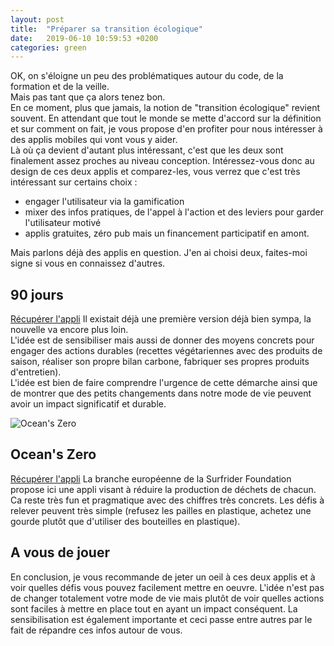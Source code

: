 ```yaml
---
layout: post
title:  "Préparer sa transition écologique"
date:   2019-06-10 10:59:53 +0200
categories: green
---
```

OK, on s'éloigne un peu des problématiques autour du code, de la formation et de la veille.   
Mais pas tant que ça alors tenez bon.    
En ce moment, plus que jamais, la notion de "transition écologique" revient souvent. En attendant que tout le monde se mette d'accord sur la définition et sur comment on fait, je vous propose d'en profiter pour nous intéresser à des applis mobiles qui vont vous y aider.   
Là où ça devient d'autant plus intéressant, c'est que les deux sont finalement assez proches au niveau conception. Intéressez-vous donc au design de ces deux applis et comparez-les, vous verrez que c'est très intéressant sur certains choix :
* engager l'utilisateur via la gamification
* mixer des infos pratiques, de l'appel à l'action et des leviers pour garder l'utilisateur motivé
* applis gratuites, zéro pub mais un financement participatif en amont.

Mais parlons déjà des applis en question. J'en ai choisi deux, faites-moi signe si vous en connaissez d'autres.

## 90 jours
[Récupérer l'appli](https://90jours.org/)
Il existait déjà une première version déjà bien sympa, la nouvelle va encore plus loin.   
L'idée est de sensibiliser mais aussi de donner des moyens concrets pour engager des actions durables (recettes végétariennes avec des produits de saison, réaliser son propre bilan carbone, fabriquer ses propres produits d'entretien).   
L'idée est bien de faire comprendre l'urgence de cette démarche ainsi que de montrer que des petits changements dans notre mode de vie peuvent avoir un impact significatif et durable. 

![Ocean's Zero](https://is4-ssl.mzstatic.com/image/thumb/Purple118/v4/5a/ac/58/5aac58f7-1c92-3359-aa42-7305f1267dbb/pr_source.jpg/300x0w.jpg)

## Ocean's Zero
[Récupérer l'appli](https://surfrider.eu/surfrider-zero-dechet/)
La branche européenne de la Surfrider Foundation propose ici une appli visant à réduire la production de déchets de chacun. Ca reste très fun et pragmatique avec des chiffres très concrets. 
Les défis à relever peuvent très simple (refusez les pailles en plastique, achetez une gourde plutôt que d'utiliser des bouteilles en plastique).

## A vous de jouer
En conclusion, je vous recommande de jeter un oeil à ces deux applis et à voir quelles défis vous pouvez facilement mettre en oeuvre. L'idée n'est pas de changer totalement votre mode de vie mais plutôt de voir quelles actions sont faciles à mettre en place tout en ayant un impact conséquent. La sensibilisation est également importante et ceci passe entre autres par le fait de répandre ces infos autour de vous.   